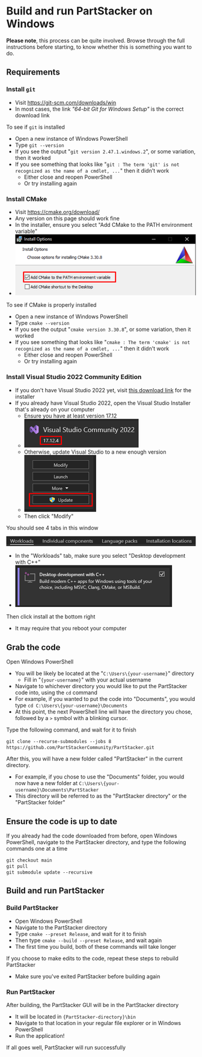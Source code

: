 # Build and run PartStacker on Windows

**Please note**, this process can be quite involved. Browse through the full instructions before starting, to know whether this is something you want to do.

## Requirements

### Install `git`

* Visit https://git-scm.com/downloads/win
* In most cases, the link _"64-bit Git for Windows Setup"_ is the correct download link

To see if `git` is installed

* Open a new instance of Windows PowerShell
* Type `git --version`
* If you see the output "`git version 2.47.1.windows.2`", or some variation, then it worked
* If you see something that looks like "`git : The term 'git' is not recognized as the name of a cmdlet, ...`" then it didn't work
    * Either close and reopen PowerShell
    * Or try installing again

### Install CMake

* Visit https://cmake.org/download/
* Any version on this page should work fine
* In the installer, ensure you select "Add CMake to the PATH environment variable"
* ![](./windows/cmake_path_variable.png)

To see if CMake is properly installed

* Open a new instance of Windows PowerShell
* Type `cmake --version`
* If you see the output "`cmake version 3.30.8`", or some variation, then it worked
* If you see something that looks like "`cmake : The term 'cmake' is not recognized as the name of a cmdlet, ...`" then it didn't work
    * Either close and reopen PowerShell
    * Or try installing again

### Install Visual Studio 2022 Community Edition

* If you don't have Visual Studio 2022 yet, visit [this download link](https://visualstudio.microsoft.com/thank-you-downloading-visual-studio/?sku=Community&channel=Release&version=VS2022) for the installer
* If you already have Visual Studio 2022, open the Visual Studio Installer that's already on your computer
    * Ensure you have at least version 17.12
    * ![](./windows/visual_studio_version.png)
    * Otherwise, update Visual Studio to a new enough version
    * ![](./windows/visual_studio_update.png)
    * Then click "Modify"

You should see 4 tabs in this window

![](./windows/visual_studio_modify_tabs.png)

* In the "Workloads" tab, make sure you select "Desktop development with C++"
* ![](./windows/visual_studio_workload.png)

Then click install at the bottom right

* It may require that you reboot your computer

## Grab the code

Open Windows PowerShell

* You will be likely be located at the "`C:\Users\{your-username}`" directory
    * Fill in "`{your-username}`" with your actual username
* Navigate to whichever directory you would like to put the PartStacker code into, using the `cd` command
* For example, if you wanted to put the code into "Documents", you would type `cd C:\Users\{your-username}\Documents`
* At this point, the next PowerShell line will have the directory you chose, followed by a `>` symbol with a blinking cursor.

Type the following command, and wait for it to finish

```
git clone --recurse-submodules --jobs 8 https://github.com/PartStackerCommunity/PartStacker.git
```

After this, you will have a new folder called "PartStacker" in the current directory.

* For example, if you chose to use the "Documents" folder, you would now have a new folder at `C:\Users\{your-username}\Documents\PartStacker`
* This directory will be referred to as the "PartStacker directory" or the "PartStacker folder"

## Ensure the code is up to date

If you already had the code downloaded from before, open Windows PowerShell, navigate to the PartStacker directory, and type the following commands one at a time

```
git checkout main
git pull
git submodule update --recursive
```

## Build and run PartStacker

### Build PartStacker

* Open Windows PowerShell
* Navigate to the PartStacker directory
* Type `cmake --preset Release`, and wait for it to finish
* Then type `cmake --build --preset Release`, and wait again
* The first time you build, both of these commands will take longer

If you choose to make edits to the code, repeat these steps to rebuild PartStacker

* Make sure you've exited PartStacker before building again

### Run PartStacker

After building, the PartStacker GUI will be in the PartStacker directory

* It will be located in `{PartStacker-directory}\bin`
* Navigate to that location in your regular file explorer or in Windows PowerShell
* Run the application!

If all goes well, PartStacker will run successfully
